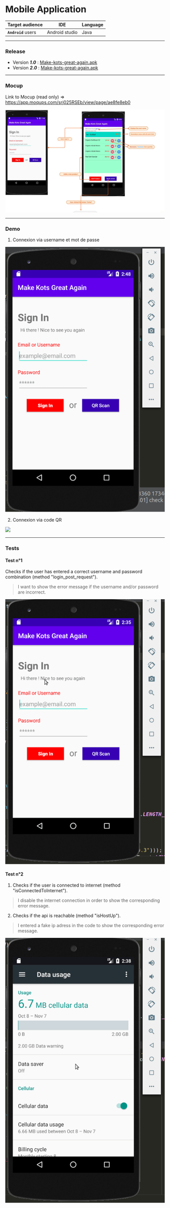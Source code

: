 # Mobile Application

Target audience | IDE | Language
---------|----------|---------
 **`Android`** users | Android studio | Java

---

### Release

* Version ***1.0*** : [Make-kots-great-again.apk](https://github.com/make-kots-great-again/mobile/blob/master/release/make-kots-great-again_v1.apk)
* Version ***2.0*** : [Make-kots-great-again.apk](https://github.com/make-kots-great-again/mobile/blob/master/release/make-kots-great-again_v2.apk)

---

### Mocup

Link to Mocup (read only) => https://app.moqups.com/srj025RSEb/view/page/ae8fe8eb0

<img src="./img/mocup.png">

---

### Demo

1. Connexion via username et mot de passe

![](./img/demo.gif)

2. Connexion via code QR

![](img/edwin_qr_code.gif)

---

### Tests

#### Test n°1

Checks if the user has entered a correct username and password combination (method "login_post_request").
> I want to show the error message if the username and/or password are incorrect.

![](./img/test1.gif)

#### Test n°2

1. Checks if the user is connected to internet (method "isConnectedToInternet").
> I disable the internet connection in order to show the corresponding error message.

2. Checks if the api is reachable (method "isHostUp").
> I entered a fake ip adress in the code to show the corresponding error message.

![](./img/test2.gif)
